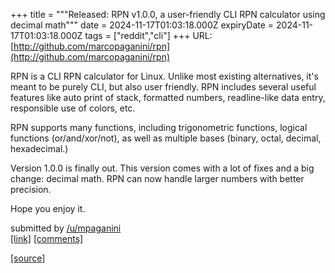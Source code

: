 +++
title = """Released: RPN v1.0.0, a user-friendly CLI RPN calculator using decimal math"""
date = 2024-11-17T01:03:18.000Z
expiryDate = 2024-11-17T01:03:18.000Z
tags = ["reddit","cli"]
+++
URL: [http://github.com/marcopaganini/rpn](http://github.com/marcopaganini/rpn)

RPN is a CLI RPN calculator for Linux. Unlike most existing alternatives, it's meant to be purely CLI, but also user friendly. RPN includes several useful features like auto print of stack, formatted numbers, readline-like data entry, responsible use of colors, etc.

RPN supports many functions, including trigonometric functions, logical functions (or/and/xor/not), as well as multiple bases (binary, octal, decimal, hexadecimal.)

Version 1.0.0 is finally out. This version comes with a lot of fixes and a big change: decimal math. RPN can now handle larger numbers with better precision.

Hope you enjoy it.

submitted by [/u/mpaganini](https://www.reddit.com/user/mpaganini)  
[\[link\]](https://www.reddit.com/r/commandline/comments/1gt1x96/released_rpn_v100_a_userfriendly_cli_rpn/) [\[comments\]](https://www.reddit.com/r/commandline/comments/1gt1x96/released_rpn_v100_a_userfriendly_cli_rpn/)

[[source]](https://www.reddit.com/r/commandline/comments/1gt1x96/released_rpn_v100_a_userfriendly_cli_rpn/)
